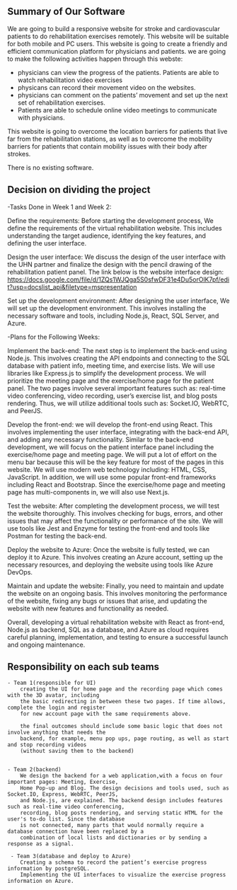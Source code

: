 ## Summary of Our Software

We are going to build a responsive website for stroke and cardiovascular patients to do rehabilitation exercises remotely. This website will be suitable for both mobile and PC users. This website is going to create a friendly and efficient communication platform for physicians and patients. 
we are going to make the following activities happen through this webste: 

* physicians can view the progress of the patients. Patients are able to watch rehabilitation video exercises
* physicans can record their movement video on the websites.
* physicians can comment on the patients’ movement and set up the next set of rehabilitation exercises. 
* Patients are able to schedule online video meetings to communicate with physicians. 

This website is going to overcome the location barriers for patients that live far from the rehabilitation stations, as well as to overcome the mobility barriers for patients that contain mobility issues with their body after strokes. 

There is no existing software. 

## Decision on dividing the project

-Tasks Done in  Week 1 and Week 2: 

Define the requirements:  Before starting the development process, We define the requirements of the virtual rehabilitation website. This includes understanding the target audience, identifying the key features, and defining the user interface.

Design the user interface: We discuss the design of the user interface with the UHN partner and finalize the design with the pencil drawing of the rehabilitation patient panel. 
The link below is the website interface design: 
https://docs.google.com/file/d/1ZQs1WJQga5S0sfwDF31e4Du5orOlK7pf/edit?usp=docslist_api&filetype=mspresentation

Set up the development environment: After designing the user interface, We will set up the development environment. This involves installing the necessary software and tools, including Node.js, React, SQL Server, and Azure.

-Plans for the Following Weeks: 

Implement the back-end: The next step is to implement the back-end using Node.js. This involves creating the API endpoints and connecting to the SQL database with patient info, meeting time, and exercise lists. We will use libraries like Express.js to simplify the development process. We will prioritize the meeting page and the exercise/home page for the patient panel. The two pages involve several important features such as: real-time video conferencing, video recording, user’s exercise list, and blog posts rendering. Thus, we will utilize additional tools such as: Socket.IO, WebRTC, and PeerJS. 

Develop the front-end:  we will develop the front-end using React. This involves implementing the user interface, integrating with the back-end API, and adding any necessary functionality. Similar to the back-end development, we will focus on the patient interface panel including the exercise/home page and meeting page. We will put a lot of effort on the menu bar because this will be the key feature for most of the pages in this website. We will use modern web technology including: HTML, CSS, JavaScript. In addition, we will use some popular front-end frameworks including React and Bootstrap. Since the exercise/home page and meeting page has multi-components in, we will also use Next.js.

Test the website: After completing the development process, we will  test the website thoroughly. This involves checking for bugs, errors, and other issues that may affect the functionality or performance of the site. We will use tools like Jest and Enzyme for testing the front-end and tools like Postman for testing the back-end.

Deploy the website to Azure: Once the website is fully tested, we can deploy it to Azure. This involves creating an Azure account, setting up the necessary resources, and deploying the website using tools like Azure DevOps.

Maintain and update the website: Finally, you need to maintain and update the website on an ongoing basis. This involves monitoring the performance of the website, fixing any bugs or issues that arise, and updating the website with new features and functionality as needed.

Overall, developing a virtual rehabilitation website with React as front-end, Node.js as backend, SQL as a database, and Azure as cloud requires careful planning, implementation, and testing to ensure a successful launch and ongoing maintenance.


## Responsibility on each sub teams

    - Team 1(responsible for UI)
        creating the UI for home page and the recording page which comes with the 3D avatar, including 
        the basic redirecting in between these two pages. If time allows, complete the login and register
        for new account page with the same requirements above.
        
        the final outcomes should include some basic logic that does not involve anything that needs the 
        backend, for example, menu pop ups, page routing, as well as start and stop recording videos 
        (without saving them to the backend)
        

    - Team 2(backend)
        We design the backend for a web application,with a focus on four important pages: Meeting, Exercise, 
        Home Pop-up and Blog. The design decisions and tools used, such as Socket.IO, Express, WebRTC, PeerJS,
        and Node.js, are explained. The backend design includes features such as real-time video conferencing, 
        recording, blog posts rendering, and serving static HTML for the user's to-do list. Since the database 
        is not connected, many parts that would normally require a database connection have been replaced by a 
        combination of local lists and dictionaries or by sending a response as a signal.
        
     - Team 3(database and deploy to Azure)
        Creating a schema to record the patient’s exercise progress information by postgreSQL. 
        Implementing the UI interfaces to visualize the exercise progress information on Azure. 

